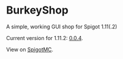 # BurkeyShop
A simple, working GUI shop for Spigot 1.11(.2)

Current version for 1.11.2: [0.0.4](https://github.com/cjburkey01/BurkeyShop/releases/tag/v1.11.2_0.0.4).

View on [SpigotMC](http://bit.ly/2keAAAM).